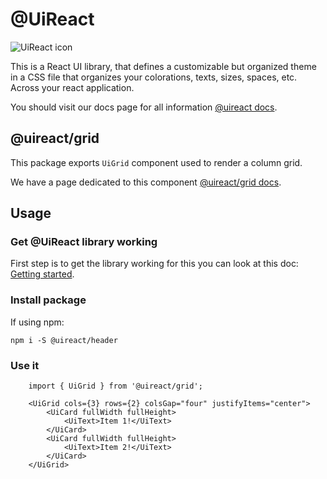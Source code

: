 # @UiReact
![UiReact icon](https://www.uireact.io/_next/static/media/sunglasses_cat.a5f3369a.gif)

This is a React UI library, that defines a customizable but organized theme in a CSS file that organizes your colorations, texts, sizes, spaces, etc. Across your react application.

You should visit our docs page for all information [@uireact docs](https://uireact.io).

## @uireact/grid

This package exports `UiGrid` component used to render a column grid.

We have a page dedicated to this component [@uireact/grid docs](https://www.uireact.io/docs/grid).

## Usage

### Get @UiReact library working

First step is to get the library working for this you can look at this doc: [Getting started](https://www.uireact.io/docs).

### Install package

If using npm:

```
npm i -S @uireact/header
```

### Use it

```tsx
    import { UiGrid } from '@uireact/grid';

    <UiGrid cols={3} rows={2} colsGap="four" justifyItems="center">
        <UiCard fullWidth fullHeight>
            <UiText>Item 1!</UiText>
        </UiCard>
        <UiCard fullWidth fullHeight>
            <UiText>Item 2!</UiText>
        </UiCard>
    </UiGrid>
```
